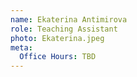 ```yaml
---
name: Ekaterina Antimirova
role: Teaching Assistant
photo: Ekaterina.jpeg
meta:
  Office Hours: TBD
---
```

